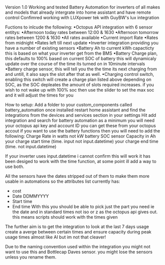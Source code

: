 Version 1.0 Working and tested
Battery Automation for inverters of all makes and models that already intergrate into home assistant and have remote control Confimred working with LUXpower tek with GuyBW's lux integration 

Fuctions to inlcude the following: 
•Octopus API integration with 6 sensor entitys: 
•Afternoon today rates between 12:00 & 1630
•Afternoon tomorrow rates between 1200 & 1630
•All rates available
•Current import Rate
•Rates from midnight
•Rates left till next update
•Inverter integration providing you have a number of existing sensors
•Battery Ah to current kWh capacticty this is based on what your inverter get from the BMS 
•Battery Charge plan, this defaults to 100% based on current SOC of battery this will dynamicaly update over the course of the time its turned on in 10minute intervals
•Battery charge sensor, this will tell you the the time its next charging from and untill, it also says the slot after that as well.
•Charging control switch, enabling this switch will create a charge plan listed above depending on SOC, as the SOC depleates the amount of slots required increases. if you wish to not wake up with 100% soc then use the slider to set the max soc and it will adjust the times for you

How to setup:
Add a folder to your custom_components called battery_automation
once installed restart home assistant and find the integrations from the devices and services section in your settings
Hit add integration and search for battery automation
as a minimum you will need your octopus api key and account ID you can get these from your octopus accout 
if you want to use the battery functions then you will need to add the following: 
Charge Rate in watts not kW 
battery SOC sensor
Capacity in Ah 
your charge start time (time. input not input.datetime)
your charge end time (time. not input.datetime) 

If your inverter uses input.datetime i cannot confirm this will work it has been desiged to work with the time function, at some point ill add a way to use both. 

All the sensors have the dates stripped out of them to make them more usable in automations so the attributes list currently has: 
- cost
- Date DDMMYYYY
- Start time
- End time
With this you should be able to pick just the part you need ie the date and in standard times not iso or z as the octopus api gives out. this means scripts should work with the times given

The further aim is to get the integration to look at the last 7 days usage create a averge between certain times and ensure capacity during peak usage times almost like AI but im not that cleaver! 

Due to the naming convention used within the integration you might not want to use this and Bottlecap Daves sensor. you might lose the sensors unless you rename them. 
